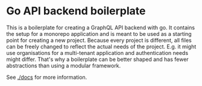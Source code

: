 # Go API backend boilerplate

This is a boilerplate for creating a GraphQL API backend with go.
It contains the setup for a monorepo application and is meant to be used as a starting point for creating a new project.
Because every project is different, all files can be freely changed to reflect the actual needs of the project.
E.g. it might use organisations for a multi-tenant application and authentication needs might differ.
That's why a boilerplate can be better shaped and has fewer abstractions than using a modular framework.

See [./docs](docs) for more information.


